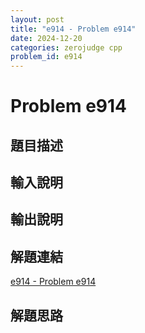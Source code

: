 ```yaml
---
layout: post
title: "e914 - Problem e914"
date: 2024-12-20
categories: zerojudge cpp
problem_id: e914
---
```


# Problem e914

## 題目描述



## 輸入說明



## 輸出說明



## 解題連結

[e914 - Problem e914](https://zerojudge.tw/ShowProblem?problemid=e914)

## 解題思路


